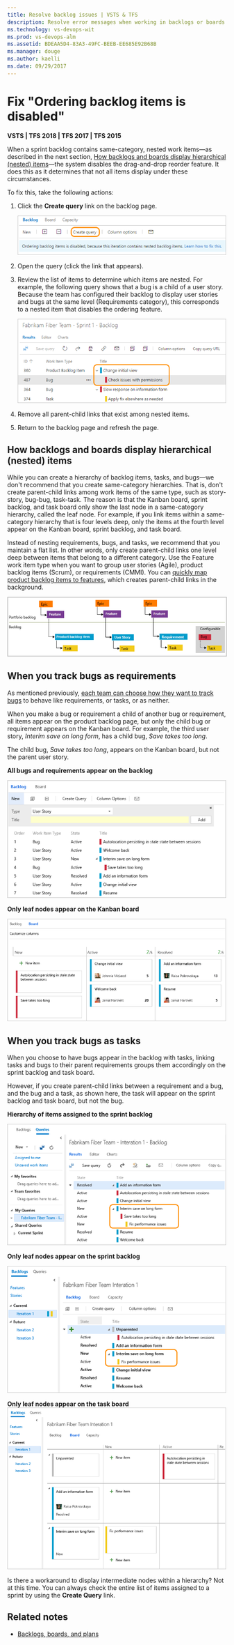 ```yaml
---
title: Resolve backlog issues | VSTS & TFS
description: Resolve error messages when working in backlogs or boards in Visual Studio Team Services (VSTS) and Team Foundation Server (TFS)  
ms.technology: vs-devops-wit
ms.prod: vs-devops-alm
ms.assetid: BDEAA5D4-83A3-49FC-BEEB-EE685E92B68B
ms.manager: douge
ms.author: kaelli
ms.date: 09/29/2017  
---
```





# Fix "Ordering backlog items is disabled" 
<a id="display-hierarchy">  </a>


<b>VSTS | TFS 2018 | TFS 2017 | TFS 2015</b> 

<!--- Supports FWLINK 529135 --> 

When a sprint backlog contains same-category, nested  work items&mdash;as described in the next section, [How backlogs and boards display hierarchical (nested) items](#nested)&mdash;the system disables the drag-and-drop reorder feature. It does this as it determines that not all items display under these circumstances.  

To fix this, take the following actions: 

1. Click the **Create query** link on the backlog page. 
    
	![Create query of backlog](_img/overview/backlogs-boards-create-query.png)

2. Open the query (click the link that appears). 

3. Review the list of items to determine which items are nested. For example, the following query shows that a bug is a child of a user story. Because the team has configured their backlog to display user stories and bugs at the same level (Requirements category), this corresponds to a nested item that disables the ordering feature. 

	![Query of backlog with a nested item](_img/overview/backlogs-boards-query-nested-items.png)

4. Remove all parent-child links that exist among nested items. 

5. Return to the backlog page and refresh the page. 


<a id="nested">  </a>
## How backlogs and boards display hierarchical (nested) items 
 
While you can create a hierarchy of backlog items, tasks, and bugs&mdash;we don't recommend that you create same-category hierarchies. That is, don't create parent-child links among work items of the same type, such as story-story, bug-bug, task-task. The reason is that the Kanban board, sprint backlog, and task board only show the last node in a same-category hierarchy, called the leaf node. For example, if you link items within a same-category hierarchy that is four levels deep, only the items at the fourth level appear on the Kanban board, sprint backlog, and task board.  

Instead of nesting requirements, bugs, and tasks, we recommend that you maintain a flat list. In other words, only create parent-child links one level deep between items that belong to a different category. Use the Feature work item type when you want to group user stories (Agile), product backlog items (Scrum), or requirements (CMMI). You can [quickly map product backlog items to features](../backlogs/organize-backlog.md), which creates parent-child links in the background.    

<img src="../customize/_img/create-hierarchy-with-different-wits.png" alt="Create work items using different hiearchy" style="border: 1px solid #C3C3C3;" /> 

<a id="leaf-nodes">  </a>
## When you track bugs as requirements

As mentioned previously, [each team can choose how they want to track bugs](../customize/show-bugs-on-backlog.md) to behave like requirements, or tasks, or as neither. 

When you make a bug or requirement a child of another bug or requirement, all items appear on the product backlog page, but only the child bug or requirement appears on the Kanban board. For example, the third user story, *Interim save on long form*, has a child bug, *Save takes too long*. 

The child bug, *Save takes too long*, appears on the Kanban board, but not the parent user story.  

**All bugs and requirements appear on the backlog**  

![Child bug appears on backlog ](../customize/_img/bugs-appear-on-backlog.png)  

**Only leaf nodes appear on the Kanban board**  

![Kanban board, leaf node bug appears](../customize/_img/bugs-appear-on-board.png)  

<a id="bugs-as-tasks">  </a>
## When you track bugs as tasks

When you choose to have bugs appear in the backlog with tasks, linking tasks and bugs to their parent requirements groups them accordingly on the sprint backlog and task board.  

However, if you create parent-child links between a requirement and a bug, and the bug and a task, as shown here, the task will appear on the sprint backlog and task board, but not the bug. 

**Hierarchy of items assigned to the sprint backlog**  

![Sprint backlog query shows linked bug and task ](../customize/_img/sprint-backlog-hierarchy.png)   

**Only leaf nodes appear on the sprint backlog**  

![Sprint backlog, leaf node task ](../customize/_img/sprint-backlog-leaf-only.png)  

**Only leaf nodes appear on the task board**   
![Sprint board, leaf node task appears](../customize/_img/bugs-appear-on-taskboard.png)  

Is there a workaround to display intermediate nodes within a hierarchy?  Not at this time. You can always check the entire list of items assigned to a sprint by using the **Create Query** link. 


## Related notes

- [Backlogs, boards, and plans](backlogs-boards-plans.md) 